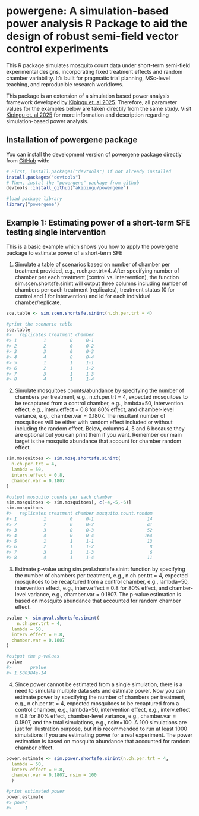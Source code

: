 
<!-- README.md is generated from README.Rmd. Please edit that file -->

# powergene: A simulation-based power analysis R Package to aid the design of robust semi-field vector control experiments

<!-- badges: start -->

<!-- badges: end -->

This R package simulates mosquito count data under short-term semi-field
experimental designs, incorporating fixed treatment effects and random
chamber variability. It’s built for pragmatic trial planning, MSc-level
teaching, and reproducible research workflows.

This package is an extension of a simulation based power analysis
framework developed by [Kipingu et. al
2025](https://doi.org/10.1186/s12936-025-05454-y). Therefore, all
parameter values for the examples below are taken directily from the
same study. Visit [Kipingu et. al
2025](https://doi.org/10.1186/s12936-025-05454-y) for more information
and description regarding simulation-based power analysis.

## Installation of powergene package

You can install the development version of powergene package directly
from [GitHub](https://github.com/) with:

``` r
# First, install.packages("devtools") if not already installed
install.packages("devtools")
# Then, instal the "powergene" package from github
devtools::install_github("akipingu/powergene")
```

``` r
#load package library
library("powergene")
```

## Example 1: Estimating power of a short-term SFE testing single intervention

This is a basic example which shows you how to apply the powergene
package to estimate power of a short-term SFE

1)  Simulate a table of scenarios based on number of chamber per
    treatment provided, e.g., n.ch.per.trt=4. After specifying number of
    chamber per each treatment (control vs. intervention), the function
    sim.scen.shortsfe.sinint will output three columns including number
    of chambers per each treatment (replicates), treatment status (0 for
    control and 1 for intervention) and id for each individual
    chamber/replicate.

``` r
sce.table <- sim.scen.shortsfe.sinint(n.ch.per.trt = 4)

#print the scenario table
sce.table
#>   replicates treatment chamber
#> 1          1         0     0-1
#> 2          2         0     0-2
#> 3          3         0     0-3
#> 4          4         0     0-4
#> 5          1         1     1-1
#> 6          2         1     1-2
#> 7          3         1     1-3
#> 8          4         1     1-4
```

2)  Simulate mosquitoes counts/abundance by specifying the number of
    chambers per treatment, e.g., n.ch.per.trt = 4, expected mosquitoes
    to be recaptured from a control chamber, e.g., lambda=50,
    intervention effect, e.g., interv.effect = 0.8 for 80% effect, and
    chamber-level variance, e.g., chamber.var = 0.1807. The resultant
    number of mosquitoes will be either with random effect included or
    without including the random effect. Below, columns 4, 5 and 6
    because they are optional but you can print them if you want.
    Remember our main target is the mosquito abundance that account for
    chamber random effect.

``` r
sim.mosquitoes <- sim.mosq.shortsfe.sinint(
  n.ch.per.trt = 4,
  lambda = 50,
  interv.effect = 0.8,
  chamber.var = 0.1807
)

#output mosquito counts per each chamber
sim.mosquitoes <- sim.mosquitoes[, c(-4,-5,-6)]
sim.mosquitoes
#>   replicates treatment chamber mosquito.count.rondom
#> 1          1         0     0-1                    14
#> 2          2         0     0-2                    41
#> 3          3         0     0-3                    52
#> 4          4         0     0-4                   164
#> 5          1         1     1-1                    13
#> 6          2         1     1-2                     8
#> 7          3         1     1-3                     6
#> 8          4         1     1-4                    11
```

3)  Estimate p-value using sim.pval.shortsfe.sinint function by
    specifying the number of chambers per treatment, e.g., n.ch.per.trt
    = 4, expected mosquitoes to be recaptured from a control chamber,
    e.g., lambda=50, intervention effect, e.g., interv.effect = 0.8 for
    80% effect, and chamber-level variance, e.g., chamber.var = 0.1807.
    The p-value estimation is based on mosquito abundance that accounted
    for random chamber effect.

``` r
pvalue <- sim.pval.shortsfe.sinint(
    n.ch.per.trt = 4,
  lambda = 50,
  interv.effect = 0.8,
  chamber.var = 0.1807
)

#output the p-values
pvalue
#>       pvalue 
#> 1.580384e-14
```

4)  Since power cannot be estimated from a single simulation, there is a
    need to simulate multiple data sets and estimate power. Now you can
    estimate power by specifying the number of chambers per treatment,
    e.g., n.ch.per.trt = 4, expected mosquitoes to be recaptured from a
    control chamber, e.g., lambda=50, intervention effect, e.g.,
    interv.effect = 0.8 for 80% effect, chamber-level variance, e.g.,
    chamber.var = 0.1807, and the total simulations, e.g., nsim=100. A
    100 simulations are just for illustration purpose, but it is
    recommended to run at least 1000 simulations if you are estimating
    power for a real experiment. The power estimation is based on
    mosquito abundance that accounted for random chamber effect.

``` r
power.estimate <- sim.power.shortsfe.sinint(n.ch.per.trt = 4,
  lambda = 50,
  interv.effect = 0.8,
  chamber.var = 0.1807, nsim = 100
  )

#print estimated power
power.estimate
#> power 
#>     1
```
